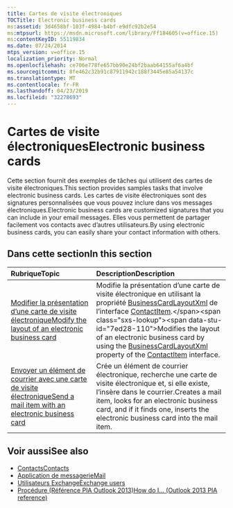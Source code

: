 ```yaml
---
title: Cartes de visite électroniques
TOCTitle: Electronic business cards
ms:assetid: 3d4658bf-103f-4984-b4bf-e9dfc92b2e54
ms:mtpsurl: https://msdn.microsoft.com/library/Ff184605(v=office.15)
ms:contentKeyID: 55119834
ms.date: 07/24/2014
mtps_version: v=office.15
localization_priority: Normal
ms.openlocfilehash: ce706e778fe657bb90e24bf2baab64155af6a4bf
ms.sourcegitcommit: 8fe462c32b91c87911942c188f3445e85a54137c
ms.translationtype: MT
ms.contentlocale: fr-FR
ms.lasthandoff: 04/23/2019
ms.locfileid: "32278693"
---
```

# <a name="electronic-business-cards"></a><span data-ttu-id="7ed28-102">Cartes de visite électroniques</span><span class="sxs-lookup"><span data-stu-id="7ed28-102">Electronic business cards</span></span>

<span data-ttu-id="7ed28-103">Cette section fournit des exemples de tâches qui utilisent des cartes de visite électroniques.</span><span class="sxs-lookup"><span data-stu-id="7ed28-103">This section provides samples tasks that involve electronic business cards.</span></span> <span data-ttu-id="7ed28-104">Les cartes de visite électroniques sont des signatures personnalisées que vous pouvez inclure dans vos messages électroniques.</span><span class="sxs-lookup"><span data-stu-id="7ed28-104">Electronic business cards are customized signatures that you can include in your email messages.</span></span> <span data-ttu-id="7ed28-105">Elles vous permettent de partager facilement vos contacts avec d’autres utilisateurs.</span><span class="sxs-lookup"><span data-stu-id="7ed28-105">By using electronic business cards, you can easily share your contact information with others.</span></span>

## <a name="in-this-section"></a><span data-ttu-id="7ed28-106">Dans cette section</span><span class="sxs-lookup"><span data-stu-id="7ed28-106">In this section</span></span>

|<span data-ttu-id="7ed28-107">Rubrique</span><span class="sxs-lookup"><span data-stu-id="7ed28-107">Topic</span></span>|<span data-ttu-id="7ed28-108">Description</span><span class="sxs-lookup"><span data-stu-id="7ed28-108">Description</span></span>|
|:----|:----------|
|[<span data-ttu-id="7ed28-109">Modifier la présentation d’une carte de visite électronique</span><span class="sxs-lookup"><span data-stu-id="7ed28-109">Modify the layout of an electronic business card</span></span>](how-to-modify-the-layout-of-an-electronic-business-card.md)  |<span data-ttu-id="7ed28-110">Modifie la présentation d’une carte de visite électronique en utilisant la propriété [BusinessCardLayoutXml](https://msdn.microsoft.com/library/bb624276\(v=office.15\)) de l’interface [ContactItem](https://msdn.microsoft.com/library/bb644956\(v=office.15\)).</span><span class="sxs-lookup"><span data-stu-id="7ed28-110">Modifies the layout of an electronic business card by using the [BusinessCardLayoutXml](https://msdn.microsoft.com/library/bb624276\(v=office.15\)) property of the [ContactItem](https://msdn.microsoft.com/library/bb644956\(v=office.15\)) interface.</span></span>|
|[<span data-ttu-id="7ed28-111">Envoyer un élément de courrier avec une carte de visite électronique</span><span class="sxs-lookup"><span data-stu-id="7ed28-111">Send a mail item with an electronic business card</span></span>](how-to-send-a-mail-item-with-an-electronic-business-card.md) |<span data-ttu-id="7ed28-112">Crée un élément de courrier électronique, recherche une carte de visite électronique et, si elle existe, l’insère dans le courrier.</span><span class="sxs-lookup"><span data-stu-id="7ed28-112">Creates a mail item, looks for an electronic business card, and if it finds one, inserts the electronic business card into the mail item.</span></span>|

## <a name="see-also"></a><span data-ttu-id="7ed28-113">Voir aussi</span><span class="sxs-lookup"><span data-stu-id="7ed28-113">See also</span></span>

- [<span data-ttu-id="7ed28-114">Contacts</span><span class="sxs-lookup"><span data-stu-id="7ed28-114">Contacts</span></span>](contacts.md)
- [<span data-ttu-id="7ed28-115">Application de messagerie</span><span class="sxs-lookup"><span data-stu-id="7ed28-115">Mail</span></span>](mail.md)
- [<span data-ttu-id="7ed28-116">Utilisateurs Exchange</span><span class="sxs-lookup"><span data-stu-id="7ed28-116">Exchange users</span></span>](exchange-users.md)
- [<span data-ttu-id="7ed28-117">Procédure (Référence PIA Outlook 2013)</span><span class="sxs-lookup"><span data-stu-id="7ed28-117">How do I... (Outlook 2013 PIA reference)</span></span>](how-do-i-outlook-2013-pia-reference.md)

